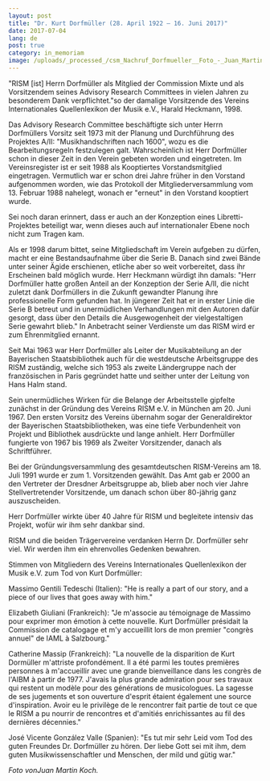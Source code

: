```yaml
---
layout: post
title: "Dr. Kurt Dorfmüller (28. April 1922 – 16. Juni 2017)"
date: 2017-07-04
lang: de
post: true
category: in_memoriam
image: /uploads/_processed_/csm_Nachruf_Dorfmueller__Foto_-_Juan_Martin_Koch_88f6bdcb03.jpg
---
```



"RISM [ist] Herrn Dorfmüller als Mitglied der Commission Mixte und als Vorsitzendem seines Advisory Research Committees in vielen Jahren zu besonderem Dank verpflichtet."so der damalige Vorsitzende des Vereins Internationales Quellenlexikon der Musik e.V., Harald Heckmann, 1998.

Das Advisory Research Committee beschäftigte sich unter Herrn Dorfmüllers Vorsitz seit 1973 mit der Planung und Durchführung des Projektes A/II: "Musikhandschriften nach 1600", wozu es die Bearbeitungsregeln festzulegen galt. Wahrscheinlich ist Herr Dorfmüller schon in dieser Zeit in den Verein gebeten worden und eingetreten. Im Vereinsregister ist er seit 1988 als Kooptiertes Vorstandsmitglied eingetragen. Vermutlich war er schon drei Jahre früher in den Vorstand aufgenommen worden, wie das Protokoll der Mitgliederversammlung vom 13. Februar 1988 nahelegt, wonach er "erneut" in den Vorstand kooptiert wurde.

Sei noch daran erinnert, dass er auch an der Konzeption eines Libretti-Projektes beteiligt war, wenn dieses auch auf internationaler Ebene noch nicht zum Tragen kam.

Als er 1998 darum bittet, seine Mitgliedschaft im Verein aufgeben zu dürfen, macht er eine Bestandsaufnahme über die Serie B. Danach sind zwei Bände unter seiner Ägide erschienen, etliche aber so weit vorbereitet, dass ihr Erscheinen bald möglich wurde. Herr Heckmann würdigt ihn damals: "Herr Dorfmüller hatte großen Anteil an der Konzeption der Serie A/II, die nicht zuletzt dank Dorfmüllers in die Zukunft gewandter Planung ihre professionelle Form gefunden hat. In jüngerer Zeit hat er in erster Linie die Serie B betreut und in unermüdlichen Verhandlungen mit den Autoren dafür gesorgt, dass über den Details die Ausgewogenheit der vielgestaltigen Serie gewahrt blieb." In Anbetracht seiner Verdienste um das RISM wird er zum Ehrenmitglied ernannt.

Seit Mai 1963 war Herr Dorfmüller als Leiter der Musikabteilung an der Bayerischen Staatsbibliothek auch für die westdeutsche Arbeitsgruppe des RISM zuständig, welche sich 1953 als zweite Ländergruppe nach der französischen in Paris gegründet hatte und seither unter der Leitung von Hans Halm stand.

Sein unermüdliches Wirken für die Belange der Arbeitsstelle gipfelte zunächst in der Gründung des Vereins RISM e.V. in München am 20. Juni 1967. Den ersten Vorsitz des Vereins übernahm sogar der Generaldirektor der Bayerischen Staatsbibliotheken, was eine tiefe Verbundenheit von Projekt und Bibliothek ausdrückte und lange anhielt. Herr Dorfmüller fungierte von 1967 bis 1969 als Zweiter Vorsitzender, danach als Schriftführer.

Bei der Gründungsversammlung des gesamtdeutschen RISM-Vereins am 18. Juli 1991 wurde er zum 1. Vorsitzenden gewählt. Das Amt gab er 2000 an den Vertreter der Dresdner Arbeitsgruppe ab, blieb aber noch vier Jahre Stellvertretender Vorsitzende, um danach schon über 80-jährig ganz auszuscheiden.

Herr Dorfmüller wirkte über 40 Jahre für RISM und begleitete intensiv das Projekt, wofür wir ihm sehr dankbar sind.

RISM und die beiden Trägervereine verdanken Herrn Dr. Dorfmüller sehr viel. Wir werden ihm ein ehrenvolles Gedenken bewahren.

Stimmen von Mitgliedern des Vereins Internationales Quellenlexikon der Musik e.V. zum Tod von Kurt Dorfmüller:

Massimo Gentili Tedeschi (Italien): "He is really a part of our story, and a piece of our lives that goes away with him."

Elizabeth Giuliani (Frankreich): "Je m'associe au témoignage de Massimo pour exprimer mon émotion à cette nouvelle. Kurt Dorfmüller présidait la Commission de catalogage et m'y accueillit lors de mon premier "congrès annuel" de IAML à Salzbourg."

Catherine Massip (Frankreich): "La nouvelle de la disparition de Kurt Dormüller m'attriste profondément. Il a été parmi les toutes premières personnes à m'accueillir avec une grande bienveillance dans les congrès de l'AIBM à partir de 1977. J'avais la plus grande admiration pour ses travaux qui restent un modèle pour des générations de musicologues. La sagesse de ses jugements et son ouverture d'esprit étaient également une source d'inspiration. Avoir eu le privilège de le rencontrer fait partie de tout ce que le RISM a pu nourrir de rencontres et d'amitiés enrichissantes au fil des dernières décennies."

José Vicente González Valle (Spanien): "Es tut mir sehr Leid vom Tod des guten Freundes Dr. Dorfmüller zu hören. Der liebe Gott sei mit ihm, dem guten Musikwissenschaftler und Menschen, der mild und gütig war."





_Foto vonJuan Martin Koch._



<script type="text/javascript">var switchTo5x=true;</script><script type="text/javascript" src="http://w.sharethis.com/button/buttons.js"></script><script type="text/javascript">stLight.options({publisher: "9b601438-1ce1-49d8-bfd7-9cff5df54c17", doNotHash: false, doNotCopy: false, hashAddressBar: false});</script>